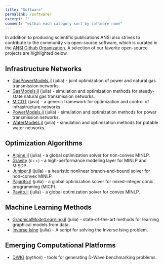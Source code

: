 ```yaml
---
title: "Software"
permalink: /software/
excerpt: ""
comment: "within each category sort by software name"
---
```


In addition to producing scientific publications ANSI also strives to contribute to the community via open-source software, which is curated in the [ANSI Github Organization](https://github.com/lanl-ansi).  A selection of our favorite open-source projects are highlighted below.


## Infrastructure Networks

* [GasPowerModels.jl](https://github.com/lanl-ansi/GasPowerModels.jl) (julia) - joint optimization of power and natural gas transmission networks.
* [GasModels.jl](https://github.com/lanl-ansi/GasModels.jl) (julia) - simulation and optimization methods for steady-state natural gas transmission networks.
* [MICOT](https://github.com/lanl-ansi/micot) (java) - a generic framework for optimization and control of infrastructure networks.
* [PowerModels.jl](https://github.com/lanl-ansi/PowerModels.jl) (julia) - simulation and optimization methods for power transmission networks.
* [WaterModels.jl](https://github.com/lanl-ansi/WaterModels.jl) (julia) - simulation and optimization methods for potable water networks.


## Optimization Algorithms

* [Alpine.jl](https://github.com/lanl-ansi/Alpine.jl) (julia) - a global optimization solver for non-convex MINLP.
* [Gravity](https://github.com/Allinsights/Gravity) (c++) - a high-performance modeling layer for MINLP and MISDP.
* [Juniper.jl](https://github.com/lanl-ansi/Juniper.jl) (julia) - a heuristic nonlinear branch-and-bound solver for non-convex MINLP.
* [Pajarito.jl](https://github.com/JuliaOpt/Pajarito.jl) (julia) - a global optimization solver for mixed-integer conic programming (MICP).
* [Pavito.jl](https://github.com/JuliaOpt/Pavito.jl) (julia) - a global optimization solver for convex MINLP.



## Machine Learning Methods

* [GraphicalModelLearning.jl](https://github.com/lanl-ansi/GraphicalModelLearning.jl) (julia) - state-of-the-art methods for learning graphical models from data.
* [Inverse Ising](https://github.com/lanl-ansi/inverse_ising) (julia) - A script for solving the Inverse Ising problem.

## Emerging Computational Platforms

* [DWIG](https://github.com/lanl-ansi/dwig) (python) - tools for generating D-Wave benchmarking problems.
